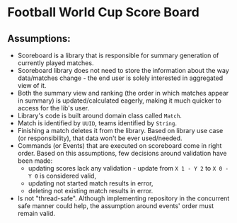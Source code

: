 # Football World Cup Score Board

## Assumptions:
- Scoreboard is a library that is responsible for summary generation of currently played matches.
- Scoreboard library does not need to store the information about the way data/matches change - the end user is solely interested in aggregated view of it.
- Both the summary view and ranking (the order in which matches appear in summary) is updated/calculated eagerly, making it much quicker to access for the lib's user. 
- Library's code is built around domain class called `Match`.
- Match is identified by `UUID`, teams identified by `String`.
- Finishing a match deletes it from the library. Based on library use case (or responsibility), that data won't be ever used/needed.
- Commands (or Events) that are executed on scoreboard come in right order. Based on this assumptions, few decisions around validation have been made:
  - updating scores lack any validation - update from `X 1 - Y 2` to `X 0 - Y 0` is considered valid,
  - updating not started match results in error,
  - deleting not existing match results in error.
- Is not "thread-safe". Although implementing repository in the concurrent safe manner could help, the assumption around events' order must remain valid.
  
